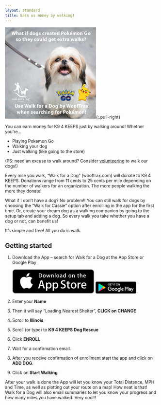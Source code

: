 ```yaml
---
layout: standard
title: Earn us money by walking!
---
```


![Wooftrax with Pokemon](/images/wooftrax/pokemon.png){:.pull-right}

You can earn money for K9 4 KEEPS just by walking around! Whether you're...

 * Playing Pokemon Go
 * Walking your dog
 * Just walking (like going to the store)

(PS: need an excuse to walk around? Consider [volunteering](/volunteer/) to walk our dogs!)

Every mile you walk, “Walk for a Dog” (wooftrax.com) will donate to K9 4 KEEPS. Donations range from 11 cents to 25 cents per mile depending on the number of walkers for an organization. The more people walking the more they donate!  

What if I don’t have a dog? No problem!! You can still walk for dogs by choosing the “Walk for Cassie” option after enrolling in the app for the first time. Or, create your dream dog as a walking companion by going to the setup tab and adding a dog. So every walk you take whether you have a dog or not, can benefit us!

It’s simple and free! All you do is walk.


## Getting started

1. Download the App – search for Walk for a Dog at the App Store or Google Play

    [![Download on the App Store](/images/appstore.svg)](https://itunes.apple.com/us/app/walk-for-a-dog/id643857704) [![Get it on Google Play](/images/playbadge.png)](https://play.google.com/store/apps/details?id=com.actionxl.wooftrax.wfad)

1. Enter your **Name**

1. Then it will say “Loading Nearest Shelter”, **CLICK on CHANGE**

1. Scroll to **Illinois**

1. Scroll (or type) to **K9 4 KEEPS Dog Rescue**

1. Click **ENROLL**

1. Wait for a confirmation email.

1. After you receive confirmation of enrollment start the app and click on **ADD DOG**.

1. Click on **Start Walking**

After your walk is done the App will let you know your Total Distance, MPH and Time, as well as plotting out your route on a map! How neat is that! Walk for a Dog will also email summaries to let you know your progress and how many miles you have walked. Very cool!!


